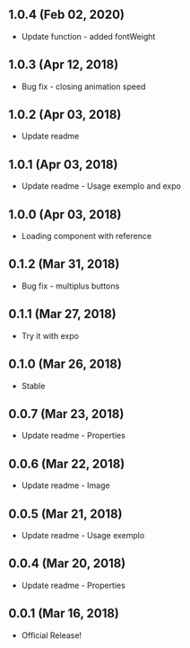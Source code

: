 ## 1.0.4 (Feb 02, 2020)

* Update function - added fontWeight

## 1.0.3 (Apr 12, 2018)

* Bug fix - closing animation speed

## 1.0.2 (Apr 03, 2018)

* Update readme

## 1.0.1 (Apr 03, 2018)

* Update readme - Usage exemplo and expo

## 1.0.0 (Apr 03, 2018)

* Loading component with reference

## 0.1.2 (Mar 31, 2018)

* Bug fix - multiplus buttons

## 0.1.1 (Mar 27, 2018)

* Try it with expo

## 0.1.0 (Mar 26, 2018)

* Stable

## 0.0.7 (Mar 23, 2018)

* Update readme - Properties

## 0.0.6 (Mar 22, 2018)

* Update readme - Image

## 0.0.5 (Mar 21, 2018)

* Update readme - Usage exemplo

## 0.0.4 (Mar 20, 2018)

* Update readme - Properties

## 0.0.1 (Mar 16, 2018)

* Official Release!
